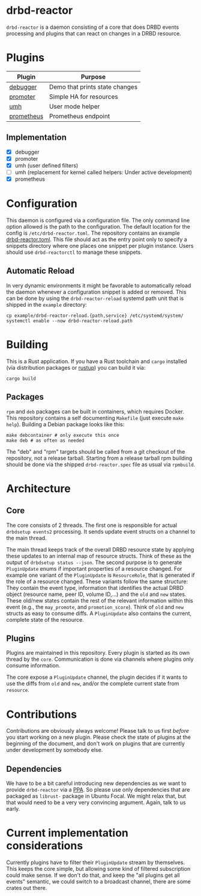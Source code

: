 # drbd-reactor

`drbd-reactor` is a daemon consisting of a core that does DRBD events processing and plugins that can react on
changes in a DRBD resource.

# Plugins

| Plugin                           | Purpose                        |
| -------------------------------- | ------------------------------ |
| [debugger](/doc/debugger.md)     | Demo that prints state changes |
| [promoter](/doc/promoter.md)     | Simple HA for resources        |
| [umh](/doc/umh.md)               | User mode helper               |
| [prometheus](/doc/prometheus.md) | Prometheus endpoint            |

## Implementation
- [x] debugger
- [x] promoter
- [x] umh (user defined filters)
- [ ] umh (replacement for kernel called helpers: Under active development)
- [x] prometheus

# Configuration
This daemon is configured via a configuration file. The only command line option allowed is the path to the
configuration. The default location for the config is `/etc/drbd-reactor.toml`. The repository contains an example
[drbd-reactor.toml](/example/drbd-reactor.toml). This file should act as the entry point only to specify a snippets
directory where one places one snippet per plugin instance. Users should  use `drbd-reactorctl` to manage these
snippets.

## Automatic Reload

In very dynamic environments it might be favorable to automatically reload the daemon whenever a configuration
snippet is added or removed. This can be done by using the `drbd-reactor-reload` systemd path unit that is shipped
in the `example` directory:

```
cp example/drbd-reactor-reload.{path,service} /etc/systemd/system/
systemctl enable --now drbd-reactor-reload.path
```

# Building

This is a Rust application. If you have a Rust toolchain and `cargo` installed (via distribution packages or
[rustup](https://rustup.sh)) you can build it via:

```
cargo build
```

## Packages

`rpm` and `deb` packages can be built in containers, which requires Docker. This repository contains a self
documenting `Makefile` (just execute `make help`). Building a Debian package looks like this:

```
make debcontainer # only execute this once
make deb # as often as needed
```

The "deb" and "rpm" targets should be called from a git checkout of the repository, not a release tarball.
Starting from a release tarball rpm building should be done via the shipped `drbd-reactor.spec` file as usual
via `rpmbuild`.

# Architecture

## Core

The core consists of 2 threads. The first one is responsible for actual `drbdsetup events2` processing. It
sends update event structs on a channel to the main thread.

The main thread keeps track of the overall DRBD resource state by applying these updates to an internal map of
resource structs. Think of these as the output of `drbdsetup status --json`. The second purpose is to generate
`PluginUpdate` enums if important properties of a resource changed. For example one variant of the
`PluginUpdate` is `ResourceRole`, that is generated if the role of a resource changed. These variants follow
the same structure: They contain the event type, information that identifies the actual DRBD object (resource
name, peer ID, volume ID,...) and the `old` and `new` states. These old/new states contain the rest of
the relevant information within this event (e.g., the `may_promote`, and `promotion_score`). Think of `old`
and `new` structs as easy to consume diffs. A `PluginUpdate` also contains the current, complete state of the
resource.

## Plugins

Plugins are maintained in this repository. Every plugin is started as its own thread by the `core`.
Communication is done via channels where plugins only consume information.

The core expose a `PluginUpdate` channel, the plugin decides if it wants to use the diffs from `old` and
`new`, and/or the complete current state from `resource`.

# Contributions

Contributions are obviously always welcome! Please talk to us first *before* you start working on a new
plugin. Please check the state of plugins at the beginning of the document, and don't work on plugins that are
currently under development by somebody else.

## Dependencies

We have to be a bit careful introducing new dependencies as we want to provide `drbd-reactor` via a
[PPA](https://launchpad.net/~linbit/+archive/ubuntu/linbit-drbd9-stack). So please use only dependencies that
are packaged as `librust-` package in Ubuntu Focal. We might relax that, but that would need to be a very very
convincing argument. Again, talk to us early.

# Current implementation considerations
Currently plugins have to filter their `PluginUpdate` stream by themselves. This keeps the core simple, but
allowing some kind of filtered subscription could make sense. If we don't do that, and keep the "all plugins
get all events" semantic, we could switch to a broadcast channel, there are some crates out there.

